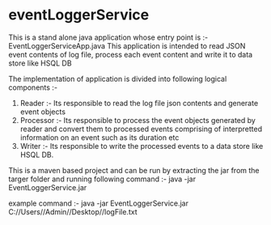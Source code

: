 # eventLoggerService

This is a stand alone java application whose entry point is :-EventLoggerServiceApp.java
This application is intended to read JSON event contents of log file, process each event content and write it to data store like HSQL DB

The implementation of application is divided into following logical components :-
1. Reader :- Its responsible to read the log file json contents and generate event objects
2. Processor :- Its responsible to process the event objects generated by reader and convert them to processed events comprising of interpretted information on an event such as its duration etc
3. Writer :- Its responsible to write the processed events to a data store like HSQL DB.

This is a maven based project and can be run by extracting the jar from the targer folder and running following command :-
java -jar EventLoggerService.jar <path to log file name>

example command :-
java -jar EventLoggerService.jar C://Users//Admin//Desktop//logFile.txt

